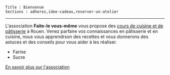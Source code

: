 	Title : Bienvenue
	Sections : adherez,idee-cadeau,reserver-un-atelier
---

L'association **Faite-le vous-même** vous propose des [cours de cuisine et de pâtisserie]({{base_url}}cours) à Rouen. Venez parfaire vos connaissances en pâtisserie et en cuisine, nous vous apprendrson des recettes et vous donnerons des astuces et des conseils pour vous aider à les réaliser.

 - Farine
 - Sucre

[En savoir plus sur l'association]({{base_url}}informations)


